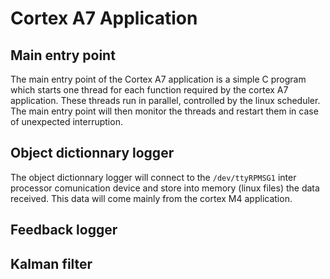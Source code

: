 # Cortex A7 Application

## Main entry point

The main entry point of the Cortex A7 application is a simple C program which starts 
one thread for each function required by the cortex A7 application.
These threads run in parallel, controlled by the linux scheduler. <br>
The main entry point will then monitor the threads and restart them in case of unexpected interruption. 

## Object dictionnary logger

The object dictionnary logger will connect to the `/dev/ttyRPMSG1` inter processor comunication device and
store into memory (linux files) the data received. This data will come mainly from the cortex
M4 application.

## Feedback logger

## Kalman filter